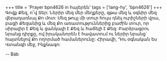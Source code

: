 +++
title = 'Prayer bpn4626 in հայերեն'
tags = ['lang-hy', 'bpn4626']
+++
Գովք Քեզ, ո՜վ Տեր: Ներիր մեզ մեր մեղքերը, գթա մեզ և օգնիր մեզ վերադառնալ Քո մոտ: Մեզ թույլ մի տուր հույս դնել ուրիշների վրա, բացի Քեզանից և մեզ Քո առատություններից բաժին տուր, որ սիրալիր է Քեզ և ցանկալի է Քեզ և հաճելի է Քեզ: Բարձրացրու նրանց դիրքը, ով իրականորեն է հավատում ու ներիր նրանց` հայտնելով Քո ողորմած համաներունը: Հիրավի, Դու օգնական ես Վտանգի մեջ, Ինքնագո:

-- Báb
